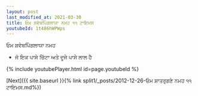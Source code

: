 ```yaml
---
layout: post
last_modified_at: 2021-03-30
title: ਓਮ ਸ਼ਵੇਥਪਿੰਗਲਾਯਾ ਨਮਹ ੧੧ ਟਾਇਮਸ
youtubeId: 1t486hWPWps
---
```

 
 
 ਓਮ ਸ਼ਵੇਥਪਿੰਗਲਾਯਾ ਨਮਹ  
 
 -  ਜੋ ਇਕ ਪਾਸੇ ਚਿੱਟਾ ਅਤੇ ਦੂਜੇ ਪਾਸੇ ਲਾਲ ਹੈ 
 
  
 
  
 
 
 
 
 
 


{% include youtubePlayer.html id=page.youtubeId %}
 
[Next]({{ site.baseurl }}{% link  split1/_posts/2012-12-26-ਓਮ ਸ਼ਾਤਰੁਗਣੇ ਨਮਹ ੧੧ ਟਾਇਮਸ.md%})
 

